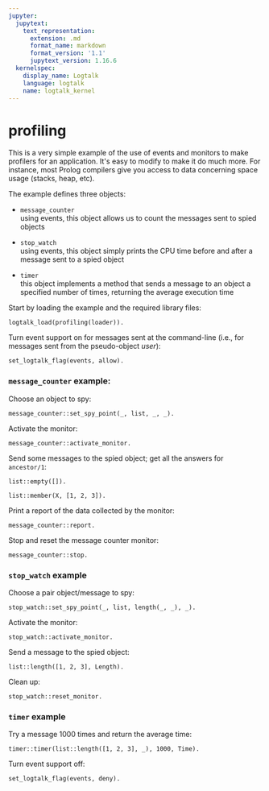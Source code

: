 ```yaml
---
jupyter:
  jupytext:
    text_representation:
      extension: .md
      format_name: markdown
      format_version: '1.1'
      jupytext_version: 1.16.6
  kernelspec:
    display_name: Logtalk
    language: logtalk
    name: logtalk_kernel
---
```


<!--
________________________________________________________________________

This file is part of Logtalk <https://logtalk.org/>  
SPDX-FileCopyrightText: 1998-2025 Paulo Moura <pmoura@logtalk.org>  
SPDX-License-Identifier: Apache-2.0

Licensed under the Apache License, Version 2.0 (the "License");
you may not use this file except in compliance with the License.
You may obtain a copy of the License at

    http://www.apache.org/licenses/LICENSE-2.0

Unless required by applicable law or agreed to in writing, software
distributed under the License is distributed on an "AS IS" BASIS,
WITHOUT WARRANTIES OR CONDITIONS OF ANY KIND, either express or implied.
See the License for the specific language governing permissions and
limitations under the License.
________________________________________________________________________
-->

# profiling

This is a very simple example of the use of events and monitors to make 
profilers for an application. It's easy to modify to make it do much more. 
For instance, most Prolog compilers give you access to data concerning
space usage (stacks, heap, etc).

The example defines three objects:

- `message_counter`  
	using events, this object allows us to count the messages sent to
	spied objects 

- `stop_watch`  
	using events, this object simply prints the CPU time before and
	after a message sent to a spied object

- `timer`  
	this object implements a method that sends a message to an object
	a specified number of times, returning the average execution time

Start by loading the example and the required library files:

```logtalk
logtalk_load(profiling(loader)).
```

Turn event support on for messages sent at the command-line
(i.e., for messages sent from the pseudo-object _user_):

```logtalk
set_logtalk_flag(events, allow).
```

<!--
true.
-->

### `message_counter` example:


Choose an object to spy:

```logtalk
message_counter::set_spy_point(_, list, _, _).
```

<!--
true.
-->

Activate the monitor:

```logtalk
message_counter::activate_monitor.
```

<!--
true.
-->

Send some messages to the spied object; get all the answers for `ancestor/1`:

```logtalk
list::empty([]).
```

<!--
true.
-->

```logtalk
list::member(X, [1, 2, 3]).
```

<!--
X = 1 ? ;
X = 2 ? ;
X = 3 ? ;
false.
-->

Print a report of the data collected by the monitor:

```logtalk
message_counter::report.
```

<!--
list
  total of calls: 2
  total of exits: 4

  empty/1
    calls: 1
    exits: 1

  member/2
    calls: 1
    exits: 3

true.
-->

Stop and reset the message counter monitor:

```logtalk
message_counter::stop.
```

<!--
true.
-->

### `stop_watch` example


Choose a pair object/message to spy:

```logtalk
stop_watch::set_spy_point(_, list, length(_, _), _).
```

<!--
true.
-->

Activate the monitor:

```logtalk
stop_watch::activate_monitor.
```

<!--
true.
-->

Send a message to the spied object:

```logtalk
list::length([1, 2, 3], Length).
```

<!--
list <-- length([1,2,3],_277) from user
STARTING at 755.69000005 seconds
list <-- length([1,2,3],3) from user
ENDING at 755.69000235 seconds

Length = 3.
-->

Clean up:

```logtalk
stop_watch::reset_monitor.
```

<!--
true.
-->

### `timer` example


Try a message 1000 times and return the average time:

```logtalk
timer::timer(list::length([1, 2, 3], _), 1000, Time).
```

<!--
Time = 0.00003
-->

Turn event support off:

```logtalk
set_logtalk_flag(events, deny).
```

<!--
true.
-->
